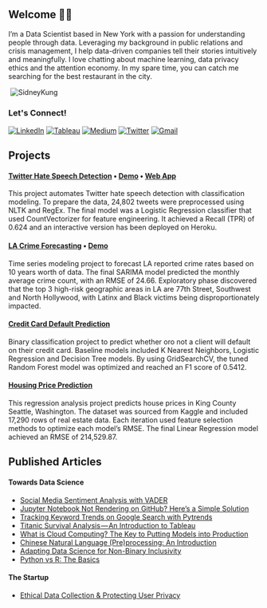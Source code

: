 <!--




Hi there!

Please do not copy this. I would really appreciate it :)




-->


## Welcome 👋🏼

I’m a Data Scientist based in New York with a passion for understanding people through data. Leveraging my background in public relations and crisis management, I help data-driven companies tell their stories intuitively and meaningfully. I love chatting about machine learning, data privacy ethics and the attention economy. In my spare time, you can catch me searching for the best restaurant in the city. 

<!--




Especially this next section. 
Please email me if you would like to use this code: 
sidneyjkung@gmail.com
Thanks!




-->

<p align=left><span align="left">&nbsp;<img align="center" src=https://github-readme-stats.vercel.app/api?username=SidneyKung&theme=buefy&bg_color=FAFBFC&show_icons=true&custom_title=GiHub%20Stats&include_all_commits=true&hide=issues,contribs&count_private=true" alt="SidneyKung" /></span>

### Let's Connect!

<a href="https://www.linkedin.com/in/sidneykung/" target="_blank"><img alt="LinkedIn" src="https://img.shields.io/badge/linkedin-%230077B5.svg?&style=for-the-badge&logo=linkedin&logoColor=white" /></a> <a href="https://public.tableau.com/profile/sidney.kung#!/" target="_blank"><img alt="Tableau" src="https://img.shields.io/badge/tableau-%230077B5.svg?&style=for-the-badge&logo=tableau&logoColor=white&color=2FBEBE" /></a> <a href="https://sidneykung.medium.com/" target="_blank"><img alt="Medium" src="https://img.shields.io/badge/medium-%2312100E.svg?&style=for-the-badge&logo=medium&logoColor=white" /></a> <a href="https://twitter.com/sidney_k98" target="_blank"><img alt="Twitter" src="https://img.shields.io/badge/twitter-%231DA1F2.svg?&style=for-the-badge&logo=twitter&logoColor=white" /></a> <a href="mailto:sidneyjkung@gmail.com" target="_blank"><img alt="Gmail" src="https://img.shields.io/badge/Gmail-D14836?&style=for-the-badge&logo=Gmail&logoColor=white" /></a> 

<!--<a href="https://www.sidneykung.com/"><img alt="Website" src="https://img.shields.io/website?style=for-the-badge&up_message=portfolio&url=https%3A%2F%2Fkkvanonymous.github.io%2F"></a>-->

## Projects

#### [Twitter Hate Speech Detection](https://github.com/sidneykung/twitter_hate_speech_detection)  •  [Demo](https://www.loom.com/share/b9e7427cbd87455ea58a99480ea59786) • [Web App](https://hate-speech-predictor.herokuapp.com/)

This project automates Twitter hate speech detection with classification modeling. To prepare the data, 24,802 tweets were preprocessed using NLTK and RegEx. The final model was a Logistic Regression classifier that used CountVectorizer for feature engineering. It achieved a Recall (TPR) of 0.624 and an interactive version has been deployed on Heroku.

#### [LA Crime Forecasting](https://github.com/sidneykung/LA_crime_forecasting)  •  [Demo](https://www.loom.com/share/f9269d168b5d48e6984fbc3cec914290)

Time series modeling project to forecast LA reported crime rates based on 10 years worth of data. The final SARIMA model predicted the monthly average crime count, with an RMSE of 24.66. Exploratory phase discovered that the top 3 high-risk geographic areas in LA are 77th Street, Southwest and North Hollywood, with Latinx and Black victims being disproportionately impacted.

#### [Credit Card Default Prediction](https://github.com/sidneykung/cc_default_prediction)

Binary classification project to predict whether oro not a client will default on their credit card. Baseline models included K Nearest Neighbors, Logistic Regression and Decision Tree models. By using GridSearchCV, the tuned Random Forest model was optimized and reached an F1 score of 0.5412.

#### [Housing Price Prediction](https://github.com/sidneykung/Housing_Price_Model)

This regression analysis project predicts house prices in King County Seattle, Washington. The dataset was sourced from Kaggle and included 17,290 rows of real estate data. Each iteration used feature selection methods to optimize each model’s RMSE.  The final Linear Regression model achieved an RMSE of 214,529.87.

## Published Articles

#### Towards Data Science

- [Social Media Sentiment Analysis with VADER](https://towardsdatascience.com/social-media-sentiment-analysis-with-vader-c29d0c96fa90?sk=db1ca0eb1b16d5e056d399fc12677168)
- [Jupyter Notebook Not Rendering on GitHub? Here’s a Simple Solution](https://towardsdatascience.com/jupyter-notebook-not-rendering-on-github-heres-a-simple-solution-e51aa6ca29b6?sk=bad177d6b37fcbd0cae5ab39a1cf4094)
- [Tracking Keyword Trends on Google Search with Pytrends](https://towardsdatascience.com/tracking-keyword-trends-on-google-search-with-pytrends-cf97c43803f6?sk=f6cb538b5ac7983f744d4c35dd84ebc5)
- [Titanic Survival Analysis — An Introduction to Tableau](https://towardsdatascience.com/titanic-survival-analysis-an-introduction-to-tableau-ce642ce07ebb?sk=66604be43084bfe8c8092c0148da49c4)
- [What is Cloud Computing? The Key to Putting Models into Production](https://towardsdatascience.com/what-is-cloud-computing-the-key-to-putting-models-into-production-4152c1d7a5f8?sk=b6ce3abb0c5b478eea7d9e03a09ec6c0)
- [Chinese Natural Language (Pre)processing: An Introduction](https://towardsdatascience.com/chinese-natural-language-pre-processing-an-introduction-995d16c2705f?source=friends_link&sk=85d63a64f5a1f8dd4235d77bae17aab3)
- [Adapting Data Science for Non-Binary Inclusivity](https://towardsdatascience.com/adapting-data-science-for-non-binary-inclusivity-368f35a560e3?sk=49cbf985272e62beac60f360112b5d6c)
- [Python vs R: The Basics](https://towardsdatascience.com/python-vs-r-the-basics-d754c45c1596?sk=9727e7fc6f177ebdb970e1fa7316ed94)

#### The Startup

- [Ethical Data Collection & Protecting User Privacy](https://medium.com/swlh/should-digital-data-privacy-be-considered-a-human-right-ec6a9ea572ff?source=friends_link&sk=102295ec9b0367385dc381cfdd60047d)


<!--
- 🔭 I’m currently working on ...
- 🌱 I’m currently learning ...
- 👯 I’m looking to collaborate on ...
- 🤔 I’m looking for help with ...
- 💬 Ask me about ...
- 📫 How to reach me: ...
- 😄 Pronouns: ...
-->
